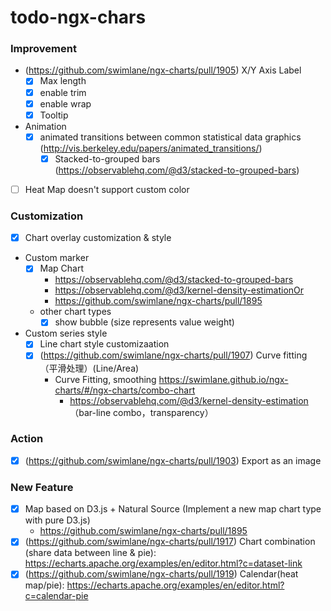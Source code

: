 # todo-ngx-chars

### Improvement

- (https://github.com/swimlane/ngx-charts/pull/1905) X/Y Axis Label
  - [x] Max length
  - [x] enable trim
  - [x] enable wrap
  - [x] Tooltip
- Animation
  - [x] animated transitions between common statistical data graphics (http://vis.berkeley.edu/papers/animated_transitions/)
    - [x] Stacked-to-grouped bars (https://observablehq.com/@d3/stacked-to-grouped-bars)

- [ ] Heat Map doesn't support custom color

### Customization

- [x] Chart overlay customization & style
- Custom marker
  - [x] Map Chart
    - https://observablehq.com/@d3/stacked-to-grouped-bars
    - https://observablehq.com/@d3/kernel-density-estimationOr
    - https://github.com/swimlane/ngx-charts/pull/1895
  - other chart types
    - [x] show bubble (size represents value weight)
- Custom series style
  - [x] Line chart style customizaation
  - [x] (https://github.com/swimlane/ngx-charts/pull/1907) Curve fitting （平滑处理）(Line/Area)
    - Curve Fitting, smoothing https://swimlane.github.io/ngx-charts/#/ngx-charts/combo-chart
      - https://observablehq.com/@d3/kernel-density-estimation （bar-line combo，transparency）


### Action

- [x] (https://github.com/swimlane/ngx-charts/pull/1903) Export as an image

### New Feature

- [x] Map based on D3.js + Natural Source (Implement a new map chart type with pure D3.js)
  - https://github.com/swimlane/ngx-charts/pull/1895
- [x] (https://github.com/swimlane/ngx-charts/pull/1917) Chart combination (share data between line & pie): https://echarts.apache.org/examples/en/editor.html?c=dataset-link
- [x] (https://github.com/swimlane/ngx-charts/pull/1919) Calendar(heat map/pie): https://echarts.apache.org/examples/en/editor.html?c=calendar-pie
